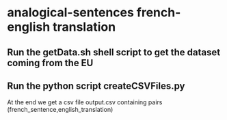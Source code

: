 # analogical-sentences french-english translation

## Run the getData.sh shell script to get the dataset coming from the EU

## Run the python script createCSVFiles.py

At the end we get a csv file output.csv containing pairs (french_sentence,english_translation)

